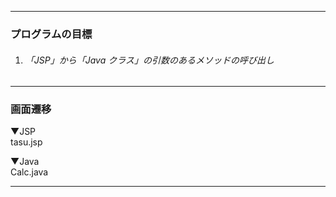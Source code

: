 - - -
### プログラムの目標
1. ###### 「JSP」から「Java クラス」の引数のあるメソッドの呼び出し
- - -
### 画面遷移

▼JSP  
tasu.jsp

▼Java  
Calc.java

- - -